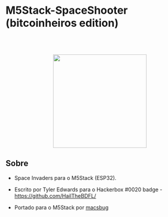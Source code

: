 # M5Stack-SpaceShooter (bitcoinheiros edition)
<br />
<br />

<p align="center">
 <img src="https://github.com/PartsandCircuits/M5Stack-SpaceShooter/blob/master/Screenshot.PNG" width="250">
</p>


## Sobre

- Space Invaders para o M5Stack (ESP32).

- Escrito por Tyler Edwards para o Hackerbox #0020 badge -  https://github.com/HailTheBDFL/

- Portado para o M5Stack por [macsbug](https://macsbug.wordpress.com/2018/01/12/esp32-spaceshooter-with-m5stack/)

<br />
